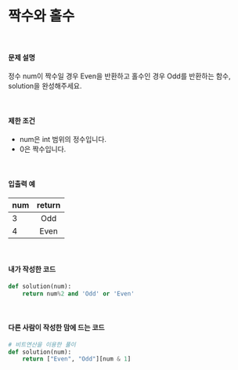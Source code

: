 # 짝수와 홀수

<br/>

#### 문제 설명

정수 num이 짝수일 경우 Even을 반환하고 홀수인 경우 Odd를 반환하는 함수, solution을 완성해주세요.

<br/>

#### 제한 조건

- num은 int 범위의 정수입니다.
- 0은 짝수입니다.

<br/>

#### 입출력 예

| num  | return |
| ---- | :----: |
| 3    |  Odd   |
| 4    |  Even  |

<br/>

#### 내가 작성한 코드

```python
def solution(num):
    return num%2 and 'Odd' or 'Even'
```

<br/>

#### 다른 사람이 작성한 맘에 드는 코드

```python
# 비트연산을 이용한 풀이
def solution(num):
    return ["Even", "Odd"][num & 1]
```

<br/>

